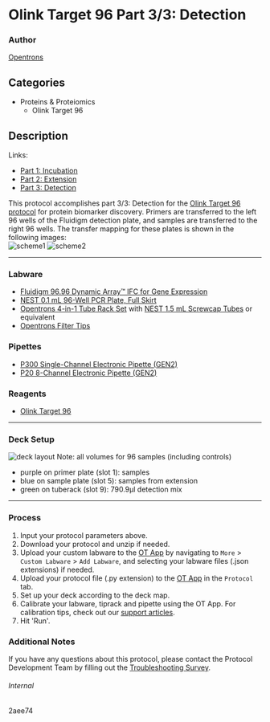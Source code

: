 # Olink Target 96 Part 3/3: Detection

### Author
[Opentrons](https://opentrons.com/)

## Categories
* Proteins & Proteiomics
	* Olink Target 96

## Description

Links:
* [Part 1: Incubation](./2aee74)
* [Part 2: Extension](./2aee74-2)
* [Part 3: Detection](./2aee74-3)

This protocol accomplishes part 3/3: Detection for the [Olink Target 96 protocol](https://www.olink.com/products-services/target/) for protein biomarker discovery. Primers are transferred to the left 96 wells of the Fluidigm detection plate, and samples are transferred to the right 96 wells. The transfer mapping for these plates is shown in the following images:  
![scheme1](https://opentrons-protocol-library-website.s3.amazonaws.com/custom-README-images/2aee74/scheme1-2.png)
![scheme2](https://opentrons-protocol-library-website.s3.amazonaws.com/custom-README-images/2aee74/scheme2-2.png)

---

### Labware
* [Fluidigm 96.96 Dynamic Array™ IFC for Gene Expression](https://store.fluidigm.com/Genomics/ApplicationsGenomics/GeneExpression/96-96%20Dynamic%20Array%E2%84%A2%20IFC%20for%20Gene%20Expression)
* [NEST 0.1 mL 96-Well PCR Plate, Full Skirt](https://shop.opentrons.com/collections/verified-labware/products/nest-0-1-ml-96-well-pcr-plate-full-skirt)
* [Opentrons 4-in-1 Tube Rack Set](https://shop.opentrons.com/collections/verified-labware/products/tube-rack-set-1) with [NEST 1.5 mL Screwcap Tubes](https://shop.opentrons.com/collections/verified-consumables/products/nest-1-5-ml-sample-vial) or equivalent
* [Opentrons Filter Tips](https://shop.opentrons.com/collections/opentrons-tips)

### Pipettes
* [P300 Single-Channel Electronic Pipette (GEN2)](https://shop.opentrons.com/collections/ot-2-pipettes/products/single-channel-electronic-pipette?variant=5984549109789)
* [P20 8-Channel Electronic Pipette (GEN2)](https://shop.opentrons.com/collections/ot-2-pipettes/products/8-channel-electronic-pipette)

### Reagents
* [Olink Target 96](https://www.olink.com/products-services/target/)

---

### Deck Setup
![deck layout](https://opentrons-protocol-library-website.s3.amazonaws.com/custom-README-images/2aee74/deck3-5.png)
Note: all volumes for 96 samples (including controls)
* purple on primer plate (slot 1): samples
* blue on sample plate (slot 5): samples from extension
* green on tuberack (slot 9): 790.9µl detection mix

---

### Process
1. Input your protocol parameters above.
2. Download your protocol and unzip if needed.
3. Upload your custom labware to the [OT App](https://opentrons.com/ot-app) by navigating to `More` > `Custom Labware` > `Add Labware`, and selecting your labware files (.json extensions) if needed.
4. Upload your protocol file (.py extension) to the [OT App](https://opentrons.com/ot-app) in the `Protocol` tab.
5. Set up your deck according to the deck map.
6. Calibrate your labware, tiprack and pipette using the OT App. For calibration tips, check out our [support articles](https://support.opentrons.com/en/collections/1559720-guide-for-getting-started-with-the-ot-2).
7. Hit 'Run'.

### Additional Notes
If you have any questions about this protocol, please contact the Protocol Development Team by filling out the [Troubleshooting Survey](https://protocol-troubleshooting.paperform.co/).

###### Internal
2aee74
